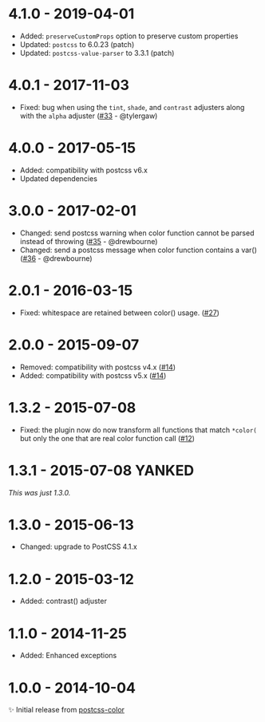 # 4.1.0 - 2019-04-01

- Added: `preserveCustomProps` option to preserve custom properties
- Updated: `postcss` to 6.0.23 (patch)
- Updated: `postcss-value-parser` to 3.3.1 (patch)

# 4.0.1 - 2017-11-03

- Fixed: bug when using the `tint`, `shade`, and `contrast` adjusters along with the `alpha` adjuster
([#33](https://github.com/postcss/postcss-color-function/pull/33) - @tylergaw)

# 4.0.0 - 2017-05-15

- Added: compatibility with postcss v6.x
- Updated dependencies

# 3.0.0 - 2017-02-01

- Changed: send postcss warning when color function cannot be parsed instead of throwing
([#35](https://github.com/postcss/postcss-color-function/pull/35) - @drewbourne)
- Changed: send a postcss message when color function contains a var()
([#36](https://github.com/postcss/postcss-color-function/pull/36) - @drewbourne)

# 2.0.1 - 2016-03-15

- Fixed: whitespace are retained between color() usage.
  ([#27](https://github.com/postcss/postcss-color-function/pull/27))

# 2.0.0 - 2015-09-07

- Removed: compatibility with postcss v4.x
([#14](https://github.com/postcss/postcss-color-function/pull/14))
- Added: compatibility with postcss v5.x
([#14](https://github.com/postcss/postcss-color-function/pull/14))

# 1.3.2 - 2015-07-08

- Fixed: the plugin now do now transform all functions that match `*color(` but
only the one that are real color function call
([#12](https://github.com/postcss/postcss-color-function/pull/12))

# 1.3.1 - 2015-07-08 **YANKED**

_This was just 1.3.0._

# 1.3.0 - 2015-06-13

- Changed: upgrade to PostCSS 4.1.x

# 1.2.0 - 2015-03-12

- Added: contrast() adjuster

# 1.1.0 - 2014-11-25

- Added: Enhanced exceptions

# 1.0.0 - 2014-10-04

✨ Initial release from [postcss-color](https://github.com/postcss/postcss-color)
